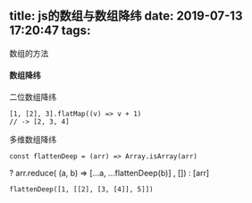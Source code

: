 title: js的数组与数组降纬
date: 2019-07-13 17:20:47
tags:
---
数组的方法



#### 数组降纬

二位数组降纬

    [1, [2], 3].flatMap((v) => v + 1)
    // -> [2, 3, 4]

多维数组降纬

    const flattenDeep = (arr) => Array.isArray(arr)
  ? arr.reduce( (a, b) => [...a, ...flattenDeep(b)] , [])
  : [arr]

    flattenDeep([1, [[2], [3, [4]], 5]])

